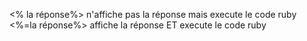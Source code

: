 <% la réponse%> n'affiche pas la réponse mais execute le code ruby
<%=la réponse%> affiche la réponse ET execute le code ruby
